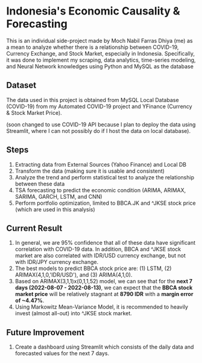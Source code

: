 # Indonesia's Economic Causality & Forecasting

This is an individual side-project made by Moch Nabil Farras Dhiya (me) as a mean to analyze whether there is a relationship between COVID-19, Currency Exchange, and Stock Market, especially in Indonesia. Specifically, it was done to implement my scraping, data analytics, time-series modeling, and Neural Network knowledges using Python and MySQL as the database

## Dataset
The data used in this project is obtained from MySQL Local Database (COVID-19) from my Automated COVID-19 project and YFinance (Currency & Stock Market Price).

(soon changed to use COVID-19 API because I plan to deploy the data using Streamlit, where I can not possibly do if I host the data on local database).

## Steps
1.   Extracting data from External Sources (Yahoo Finance) and Local DB
2.   Transform the data (making sure it is usable and consistent)
3.   Analyze the trend and perform statistical test to analyze the relationship between these data
4.   TSA forecasting to predict the economic condition (ARIMA, ARIMAX, SARIMA, GARCH, LSTM, and CNN)
5.   Perform portfolio optimization, limited to BBCA.JK and ^JKSE stock price (which are used in this analysis)

## Current Result
1.   In general, we are 95% confidence that all of these data have significant correlation with COVID-19 data. In addition, BBCA and ^JKSE stock market are also correlated with IDR/USD currency exchange, but not with IDR/JPY currency exchange.
2.   The best models to predict BBCA stock price are: (1) LSTM, (2) ARIMAX(4,1,0,'IDR/USD'), and (3) ARIMA(4,1,0).
3.   Based on ARIMAX(3,1,1)x(0,1,1,52) model, we can see that for the **next 7 days (2022-08-07 - 2022-08-13)**, we can expect that the **BBCA stock market price** will be relatively stagnant at **8790 IDR** with a **margin error of ~4.47%**.
4.   Using Markowitz Mean-Variance Model, it is recommended to heavily invest (almost all-out) into ^JKSE stock market.

## Future Improvement
1.  Create a dashboard using Streamlit which consists of the daily data and forecasted values for the next 7 days.
